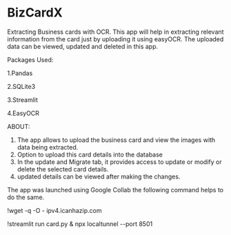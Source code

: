 # BizCardX
Extracting Business cards with OCR. This app will help in extracting relevant information from the card just by uploading it using easyOCR. The uploaded data can be viewed, updated and deleted in this app.

Packages Used:

1.Pandas

2.SQLite3

3.Streamlit

4.EasyOCR

ABOUT:

1. The app allows to upload the business card and view the images with data being extracted.
2. Option to upload this card details into the database
3. In the update and Migrate tab, it provides access to update or modify or delete the selected card details.
4. updated details can be viewed after making the changes.

The app was launched using Google Collab the following command helps to do the same.

!wget -q -O - ipv4.icanhazip.com

!streamlit  run card.py & npx localtunnel --port 8501
